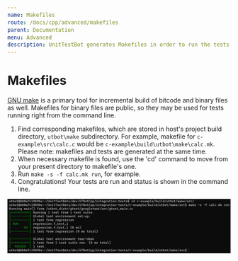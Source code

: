 ```yaml
---
name: Makefiles
route: /docs/cpp/advanced/makefiles
parent: Documentation
menu: Advanced
description: UnitTestBot generates Makefiles in order to run the tests. Makefiles are not limitted to the internal usage by UTBot, but also might serve as instrument to run generated tests from the command line. This page provides step-by-step instruction on how to do that.
---
```


# Makefiles

[GNU make](https://www.gnu.org/software/make/manual/make.html) is a primary tool for incremental build of bitcode and
binary files as well. Makefiles for binary files are public, so they may be used for tests running right from the
command line.

1. Find corresponding makefiles, which are stored in host's project build directory, `utbot\make` subdirectory. For
   example, makefile for `c-example\src\calc.c` would be `c-example\build\utbot\make\calc.mk`. Please note: makefiles
   and tests are generated at the same time.
2. When necessary makefile is found, use the 'cd' command to move from your present directory to makefile's one.
3. Run `make -s -f calc.mk run`, for example.
4. Congratulations! Your tests are run and status is shown in the command line.

![makefileRunImg](https://github.com/UnitTestBot/unittestbot.github.io/raw/source/resources/images/makefileRun.png)